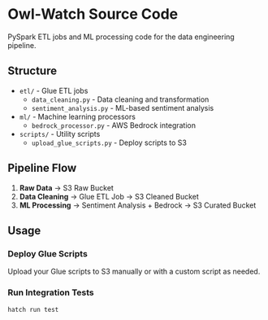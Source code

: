 # Owl-Watch Source Code

PySpark ETL jobs and ML processing code for the data engineering pipeline.

## Structure

- `etl/` - Glue ETL jobs
  - `data_cleaning.py` - Data cleaning and transformation
  - `sentiment_analysis.py` - ML-based sentiment analysis
- `ml/` - Machine learning processors
  - `bedrock_processor.py` - AWS Bedrock integration
- `scripts/` - Utility scripts
  - `upload_glue_scripts.py` - Deploy scripts to S3

## Pipeline Flow

1. **Raw Data** → S3 Raw Bucket
2. **Data Cleaning** → Glue ETL Job → S3 Cleaned Bucket  
3. **ML Processing** → Sentiment Analysis + Bedrock → S3 Curated Bucket

## Usage

### Deploy Glue Scripts
Upload your Glue scripts to S3 manually or with a custom script as needed.

### Run Integration Tests
```bash
hatch run test
```
